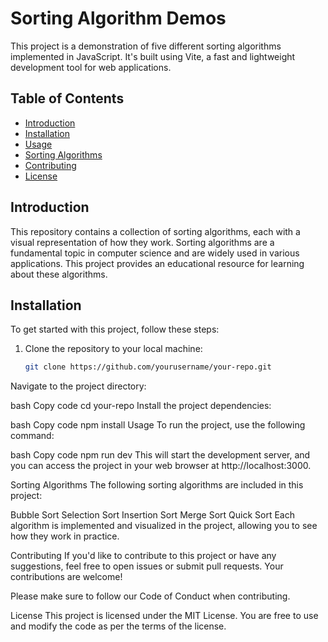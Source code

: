 # Sorting Algorithm Demos

This project is a demonstration of five different sorting algorithms implemented in JavaScript. It's built using Vite, a fast and lightweight development tool for web applications. 

## Table of Contents

- [Introduction](#introduction)
- [Installation](#installation)
- [Usage](#usage)
- [Sorting Algorithms](#sorting-algorithms)
- [Contributing](#contributing)
- [License](#license)

## Introduction

This repository contains a collection of sorting algorithms, each with a visual representation of how they work. Sorting algorithms are a fundamental topic in computer science and are widely used in various applications. This project provides an educational resource for learning about these algorithms.

## Installation

To get started with this project, follow these steps:

1. Clone the repository to your local machine:

   ```bash
   git clone https://github.com/yourusername/your-repo.git
Navigate to the project directory:

bash
Copy code
cd your-repo
Install the project dependencies:

bash
Copy code
npm install
Usage
To run the project, use the following command:

bash
Copy code
npm run dev
This will start the development server, and you can access the project in your web browser at http://localhost:3000.

Sorting Algorithms
The following sorting algorithms are included in this project:

Bubble Sort
Selection Sort
Insertion Sort
Merge Sort
Quick Sort
Each algorithm is implemented and visualized in the project, allowing you to see how they work in practice.

Contributing
If you'd like to contribute to this project or have any suggestions, feel free to open issues or submit pull requests. Your contributions are welcome!

Please make sure to follow our Code of Conduct when contributing.

License
This project is licensed under the MIT License. You are free to use and modify the code as per the terms of the license.
